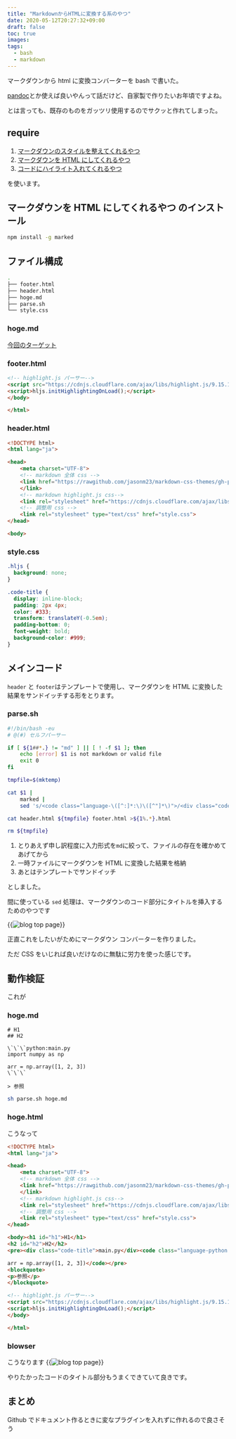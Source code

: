 ```yaml
---
title: "MarkdownからHTMLに変換する系のやつ"
date: 2020-05-12T20:27:32+09:00
draft: false
toc: true
images:
tags:
  - bash
  - markdown
---
```


マークダウンから html に変換コンバーターを bash で書いた。

[pandoc](https://pandoc.org/)とか使えば良いやんって話だけど、自家製で作りたいお年頃ですよね。

とは言っても、既存のものをガッツリ使用するのでサクッと作れてしまった。

## require

1. [マークダウンのスタイルを整えてくれるやつ](https://github.com/jasonm23/markdown-css-themes)
2. [マークダウンを HTML にしてくれるやつ](https://github.com/markedjs/marked)
3. [コードにハイライト入れてくれるやつ](https://highlightjs.org/)

を使います。

## マークダウンを HTML にしてくれるやつ のインストール

```bash
npm install -g marked
```

## ファイル構成

```bash
.
├── footer.html
├── header.html
├── hoge.md
├── parse.sh
└── style.css
```

### hoge.md

[今回のターゲット](#hogemd-1)

### footer.html

```html
<!-- highlight.js パーサー-->
<script src="https://cdnjs.cloudflare.com/ajax/libs/highlight.js/9.15.10/highlight.min.js"></script>
<script>hljs.initHighlightingOnLoad();</script>
</body>

</html>
```

### header.html

```html
<!DOCTYPE html>
<html lang="ja">

<head>
    <meta charset="UTF-8">
    <!-- markdown 全体 css -->
    <link href="https://rawgithub.com/jasonm23/markdown-css-themes/gh-pages/markdown7.css" rel="stylesheet">
    </link>
    <!-- markdown highlight.js css-->
    <link rel="stylesheet" href="https://cdnjs.cloudflare.com/ajax/libs/highlight.js/9.15.10/styles/vs.min.css">
    <!-- 調整用 css -->
    <link rel="stylesheet" type="text/css" href="style.css">
</head>

<body>
```

### style.css

```css
.hljs {
  background: none;
}

.code-title {
  display: inline-block;
  padding: 2px 4px;
  color: #333;
  transform: translateY(-0.5em);
  padding-bottom: 0;
  font-weight: bold;
  background-color: #999;
}
```

## メインコード

`header` と `footer`はテンプレートで使用し、マークダウンを HTML に変換した結果をサンドイッチする形をとります。

### parse.sh

```bash
#!/bin/bash -eu
# @(#) セルフパーサー

if [ ${1##*.} != "md" ] || [ ! -f $1 ]; then
    echo [error] $1 is not markdown or valid file
    exit 0
fi

tmpfile=$(mktemp)

cat $1 |
    marked |
    sed 's/<code class="language-\([^:]*:\)\([^"]*\)">/<div class="code-title">\2<\/div><code class="language-\1\2">/g' >${tmpfile}

cat header.html ${tmpfile} footer.html >${1%.*}.html

rm ${tmpfile}

```

1. とりあえず申し訳程度に入力形式を`md`に絞って、ファイルの存在を確かめてあげてから
2. 一時ファイルにマークダウンを HTML に変換した結果を格納
3. あとはテンプレートでサンドイッチ

としました。

間に使っている `sed` 処理は、マークダウンのコード部分にタイトルを挿入するためのやつです

{{<image src="https://i.imgur.com/iIWAQ7M.png" alt="blog top page" position="center">}}

正直これをしたいがためにマークダウン コンバーターを作りました。

ただ CSS をいじれば良いだけなのに無駄に労力を使った感じです。

## 動作検証

これが

### hoge.md

```
# H1
## H2

\`\`\`python:main.py
import numpy as np

arr = np.array([1, 2, 3])
\`\`\`

> 参照
```

```bash
sh parse.sh hoge.md
```

### hoge.html

こうなって

```html
<!DOCTYPE html>
<html lang="ja">

<head>
    <meta charset="UTF-8">
    <!-- markdown 全体 css -->
    <link href="https://rawgithub.com/jasonm23/markdown-css-themes/gh-pages/markdown7.css" rel="stylesheet">
    </link>
    <!-- markdown highlight.js css-->
    <link rel="stylesheet" href="https://cdnjs.cloudflare.com/ajax/libs/highlight.js/9.15.10/styles/vs.min.css">
    <!-- 調整用 css -->
    <link rel="stylesheet" type="text/css" href="style.css">
</head>

<body><h1 id="h1">H1</h1>
<h2 id="h2">H2</h2>
<pre><div class="code-title">main.py</div><code class="language-python:main.py">import numpy as np

arr = np.array([1, 2, 3])</code></pre>
<blockquote>
<p>参照</p>
</blockquote>

<!-- highlight.js パーサー-->
<script src="https://cdnjs.cloudflare.com/ajax/libs/highlight.js/9.15.10/highlight.min.js"></script>
<script>hljs.initHighlightingOnLoad();</script>
</body>

</html>
```

### blowser

こうなります
{{<image src="https://i.imgur.com/PCnvKeK.png" alt="blog top page" position="center">}}

やりたかったコードのタイトル部分もうまくできていて良きです。

## まとめ

Github でドキュメント作るときに変なプラグインを入れずに作れるので良さそう

